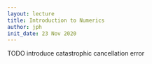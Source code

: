 ```yaml
---
layout: lecture
title: Introduction to Numerics
author: jph
init_date: 23 Nov 2020
---
```


TODO introduce catastrophic cancellation error